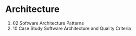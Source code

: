 
# Architecture

1. 02 Software Architecture Patterns
2. 10 Case Study Software Architecture and Quality Criteria
